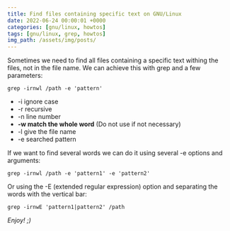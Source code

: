 ```yaml
---
title: Find files containing specific text on GNU/Linux
date: 2022-06-24 00:00:01 +0000
categories: [gnu/linux, howtos]
tags: [gnu/linux, grep, howtos]
img_path: /assets/img/posts/
---
```


Sometimes we need to find all files containing a specific text withing the files, not in the file name.
We can achieve this with grep and a few parameters:

```shell
grep -irnwl /path -e 'pattern'
```

* -i ignore case
* -r recursive
* -n line number
* **-w match the whole word** (Do not use if not necessary)
* -l give the file name
* -e searched pattern

If we want to find several words we can do it using several -e options and arguments:

```shell
grep -irnwl /path -e 'pattern1' -e 'pattern2'
```

Or using the -E (extended regular expression) option and separating the words with the vertical bar:

```shell
grep -irnwE 'pattern1|pattern2' /path
```

_Enjoy! ;)_
